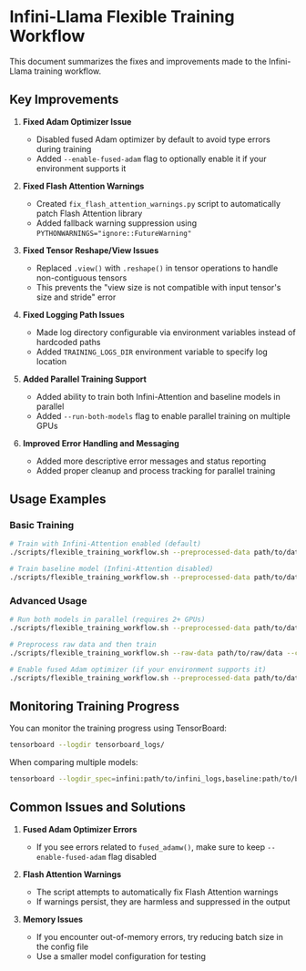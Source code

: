 # Infini-Llama Flexible Training Workflow

This document summarizes the fixes and improvements made to the Infini-Llama training workflow.

## Key Improvements

1. **Fixed Adam Optimizer Issue**
   - Disabled fused Adam optimizer by default to avoid type errors during training
   - Added `--enable-fused-adam` flag to optionally enable it if your environment supports it

2. **Fixed Flash Attention Warnings**
   - Created `fix_flash_attention_warnings.py` script to automatically patch Flash Attention library
   - Added fallback warning suppression using `PYTHONWARNINGS="ignore::FutureWarning"`

3. **Fixed Tensor Reshape/View Issues**
   - Replaced `.view()` with `.reshape()` in tensor operations to handle non-contiguous tensors
   - This prevents the "view size is not compatible with input tensor's size and stride" error

4. **Fixed Logging Path Issues**
   - Made log directory configurable via environment variables instead of hardcoded paths
   - Added `TRAINING_LOGS_DIR` environment variable to specify log location

5. **Added Parallel Training Support**
   - Added ability to train both Infini-Attention and baseline models in parallel
   - Added `--run-both-models` flag to enable parallel training on multiple GPUs

6. **Improved Error Handling and Messaging**
   - Added more descriptive error messages and status reporting
   - Added proper cleanup and process tracking for parallel training

## Usage Examples

### Basic Training

```bash
# Train with Infini-Attention enabled (default)
./scripts/flexible_training_workflow.sh --preprocessed-data path/to/data --config-file scripts/config/tiny_test_config.yaml

# Train baseline model (Infini-Attention disabled)
./scripts/flexible_training_workflow.sh --preprocessed-data path/to/data --config-file scripts/config/tiny_test_config.yaml --disable-infini-attn
```

### Advanced Usage

```bash
# Run both models in parallel (requires 2+ GPUs)
./scripts/flexible_training_workflow.sh --preprocessed-data path/to/data --config-file scripts/config/tiny_test_config.yaml --run-both-models

# Preprocess raw data and then train
./scripts/flexible_training_workflow.sh --raw-data path/to/raw/data --config-file scripts/config/tiny_test_config.yaml

# Enable fused Adam optimizer (if your environment supports it)
./scripts/flexible_training_workflow.sh --preprocessed-data path/to/data --config-file scripts/config/tiny_test_config.yaml --enable-fused-adam
```

## Monitoring Training Progress

You can monitor the training progress using TensorBoard:

```bash
tensorboard --logdir tensorboard_logs/
```

When comparing multiple models:

```bash
tensorboard --logdir_spec=infini:path/to/infini_logs,baseline:path/to/baseline_logs
```

## Common Issues and Solutions

1. **Fused Adam Optimizer Errors**
   - If you see errors related to `fused_adamw()`, make sure to keep `--enable-fused-adam` flag disabled
   
2. **Flash Attention Warnings**
   - The script attempts to automatically fix Flash Attention warnings
   - If warnings persist, they are harmless and suppressed in the output

3. **Memory Issues**
   - If you encounter out-of-memory errors, try reducing batch size in the config file
   - Use a smaller model configuration for testing
